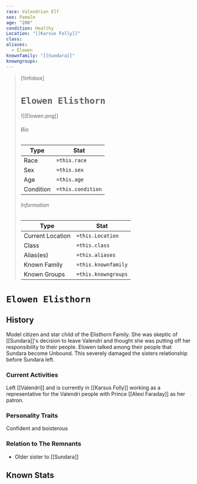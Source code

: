 ```yaml
---
race: Valendrian Elf
sex: Female
age: "200"
condition: Healthy
Location: "[[Karsus Folly]]"
class: 
aliases:
  - Elowen
knownfamily: "[[Sundara]]"
knowngroups:
---
```




> [!infobox]
> # `Elowen Elisthorn` 
> ![[Elowen.png]]
> ###### Bio
> Type |  Stat |
> ---|---|
> Race | `=this.race` | 
> Sex | `=this.sex` | 
> Age | `=this.age` |
> Condition | `=this.condition` |
> ######  Information
> Type |  Stat |
> ---|---|
> Current Location | `=this.Location` |
> Class | `=this.class` |
> Alias(es) | `=this.aliases` |
> Known Family |`=this.knownfamily` |
> Known Groups | `=this.knowngroups` |
 
# `Elowen Elisthorn`
## History
Model citizen and star child of the Elisthorn Family. She was skeptic of [[Sundara]]'s decision to leave Valendri and thought she was putting off her responsibility to their people. Elowen talked among their people that Sundara become Unbound. This severely damaged the sisters relationship before Sundara left.

### Current Activities
Left [[Valendri]] and is currently in [[Karsus Folly]] working as a representative for the Valendri people with Prince [[Alexi Faraday]] as her patron.

### Personality Traits
Confident and boisterous

### Relation to The Remnants 
- Older sister to [[Sundara]]

## Known Stats
